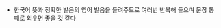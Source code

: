 [videoUrl]: https://www.youtube.com/watch?v=YmkjLWPXmWo
[prev]: ./04-english.md
[next]: ./06-english.md

- 한국어 뜻과 정확한 발음의 영어 발음을 들려주므로 여러번 반복해 들으며 문장
  통째로 외우면 좋을 것 같다

